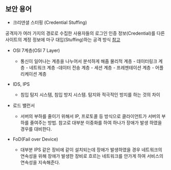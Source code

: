 
## 보안 용어
- 크리덴셜 스터핑 (Credential Stuffing)

공격자가 여러 가지의 경로로 수집한 사용자들의 로그인 인증 정보(Credential)를 다른 사이트의 계정 정보에 마구 대입(Stuffing)하는 공격 방식
[참고](https://blog.alyac.co.kr/2699)

- OSI 7계층(OSI 7 Layer)

  - 통신이 일어나는 계층을 나누어서 분석하게 해줌
물리적 계층 - 데이터링크 계층 - 네트워크 계층 -데이터 전송 계층 - 세션 계층 - 프레젠테이션 계층 - 어플리케이션 계층

- IDS, IPS
  - 침입 탐지 시스템, 침입 방지 시스템. 탐지와 적극적인 방지를 하는 것의 차이
  
- 로드 밸런서
  - 서버의 부하를 줄이기 위해서 IP, 프로토콜 등 방식으로 클라이언트가 서버의 부하를 줄여주는 방법. 참고로 대부분 이중화를 하여 하나가 장애가 발생 하였을 경우를 대비한다.

- FoD(Fail over Device)
  - 대부분 IPS 같은 장비에 같이 설치되는데 장애가 발생하였을 경우 네트워크의 연속성을 위해 장애가 발생한 장비로 흐르는 네트워크를 안가게 하여 서비스의 연속성을 지속해준다.
